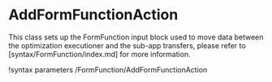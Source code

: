 # AddFormFunctionAction

This class sets up the FormFunction input block used to move data between the optimization executioner and the sub-app transfers, please refer to
[syntax/FormFunction/index.md] for more information.

!syntax parameters /FormFunction/AddFormFunctionAction
